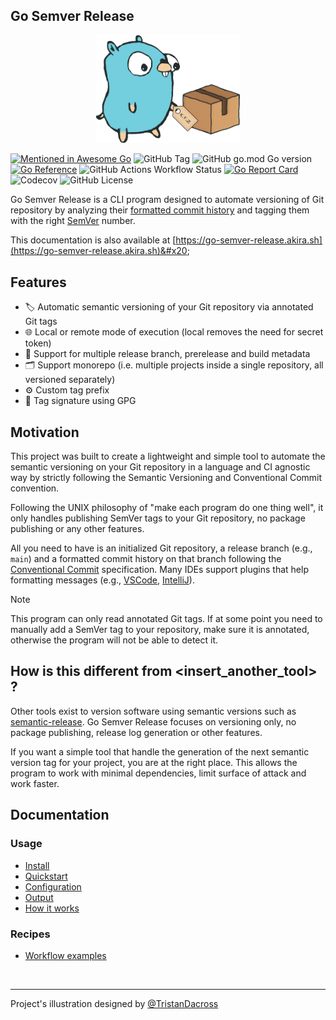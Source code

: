 ## Go Semver Release

<p align="center">
  <img src=".gitbook/assets/gop.png" alt="Go Semver Release Logo" width="230">
</p>

[![Mentioned in Awesome Go](https://awesome.re/mentioned-badge.svg)](https://github.com/avelino/awesome-go) ![GitHub Tag](https://img.shields.io/github/v/tag/s0ders/go-semver-release?label=Version\&color=bb33ff) ![GitHub go.mod Go version](https://img.shields.io/github/go-mod/go-version/s0ders/go-semver-release) [![Go Reference](https://pkg.go.dev/badge/github.com/s0ders/go-semver-release.svg)](https://pkg.go.dev/github.com/s0ders/go-semver-release/v5) ![GitHub Actions Workflow Status](https://img.shields.io/github/actions/workflow/status/s0ders/go-semver-release/main.yaml?label=CI) [![Go Report Card](https://goreportcard.com/badge/github.com/s0ders/go-semver-release/v2)](https://goreportcard.com/report/github.com/s0ders/go-semver-release/v5) ![Codecov](https://img.shields.io/codecov/c/github/s0ders/go-semver-release?label=Coverage) ![GitHub License](https://img.shields.io/github/license/s0ders/go-semver-release?label=License)

Go Semver Release is a CLI program designed to automate versioning of Git repository by analyzing their [formatted commit history](https://www.conventionalcommits.org) and tagging them with the right [SemVer](https://semver.org/spec/v2.0.0.html) number.

This documentation is also available at [https://go-semver-release.akira.sh](https://go-semver-release.akira.sh)&#x20;

## Features

* 🏷️ Automatic semantic versioning of your Git repository via annotated Git tags
* 🌐 Local or remote mode of execution (local removes the need for secret token)
* 🌴 Support for multiple release branch, prerelease and build metadata
* 🗂️ Support monorepo (i.e. multiple projects inside a single repository, all versioned separately)
* ⚙️ Custom tag prefix
* 📝 Tag signature using GPG

## Motivation

This project was built to create a lightweight and simple tool to automate the semantic versioning on your Git repository in a language and CI agnostic way by strictly following the Semantic Versioning and Conventional Commit convention.

Following the UNIX philosophy of "make each program do one thing well", it only handles publishing SemVer tags to your Git repository, no package publishing or any other features.

All you need to have is an initialized Git repository, a release branch (e.g., `main`) and a formatted commit history on that branch following the [Conventional Commit](https://www.conventionalcommits.org/en/v1.0.0/) specification. Many IDEs support plugins that help formatting messages (e.g., [VSCode](https://marketplace.visualstudio.com/items?itemName=vivaxy.vscode-conventional-commits), [IntelliJ](https://plugins.jetbrains.com/plugin/13389-conventional-commit)).

> [!NOTE]
> This program can only read annotated Git tags. If at some point you need to manually add a SemVer tag to your repository, make sure it is annotated, otherwise the program will not be able to detect it.

## How is this different from \<insert\_another\_tool> ?

Other tools exist to version software using semantic versions such as [semantic-release](https://github.com/semantic-release/semantic-release). Go Semver Release focuses on versioning only, no package publishing, release log generation or other features.

If you want a simple tool that handle the generation of the next semantic version tag for your project, you are at the right place. This allows the program to work with minimal dependencies, limit surface of attack and work faster.

## Documentation

### Usage

* [Install](usage/install.md)
* [Quickstart](usage/quickstart.md)
* [Configuration](usage/configuration.md)
* [Output](usage/output.md)
* [How it works](usage/how-it-works.md)

### Recipes

* [Workflow examples](recipes/workflow-examples.md)

<br>
<hr>

Project's illustration designed by [@TristanDacross](https://github.com/TristanDacross)